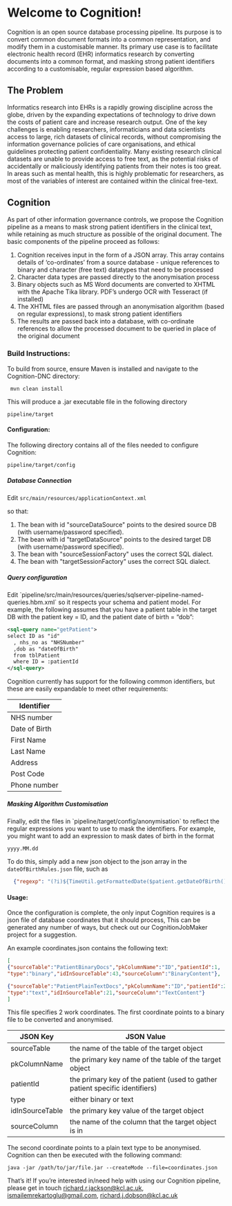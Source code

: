 <html>
<body>

<h1>
Welcome to Cognition!
</h1>
Cognition is an open source database processing pipeline. Its purpose is to convert common document formats into a common representation, and modify them in a customisable manner. Its primary use case is to facilitate electronic health record (EHR) informatics research by converting documents into a common format, and masking strong patient identifiers according to a customisable, regular expression based algorithm.

<h2>
The Problem
</h2>
Informatics research into EHRs is a rapidly growing discipline across the globe, driven by the expanding expectations of technology to drive down the costs of patient care and increase research output. One of the key challenges is enabling researchers, informaticians and data scientists access to large, rich datasets of clinical records, without compromising the information governance policies of care organisations, and ethical guidelines protecting patient confidentiality. Many existing research clinical datasets are unable to provide access to free text, as the potential risks of accidentally or maliciously identifying patients from their notes is too great. In areas such as mental health, this is highly problematic for researchers, as most of the variables of interest are contained within the clinical free-text.

<h2>Cognition</h2>

As part of other information governance controls, we propose the Cognition pipeline as a means to mask strong patient identifiers in the clinical text, while retaining as much structure as possible of the original document. The basic components of the pipeline proceed as follows:


1. Cognition receives input in the form of a JSON array. This array contains details of ‘co-ordinates’ from a source database - unique references to binary and character (free text) datatypes that need to be processed
2. Character data types are passed directly to the anonymisation process
  1. Binary objects such as MS Word documents are converted to XHTML with the Apache Tika library. PDF’s undergo OCR with Tesseract (if installed)
  2. The XHTML files are passed through an anonymisation algorithm (based on regular expressions), to mask strong patient identifiers
3. The results are passed back into a database, with co-ordinate references to allow the processed document to be queried in place of the original document
 



<h3>
Build Instructions:
</h3>
To build from source, ensure Maven is installed and navigate to the Cognition-DNC directory:

` mvn clean install`

This will produce a .jar executable file in the following directory

`pipeline/target`

<h4>
Configuration:
</h4>

The following directory contains all of the files needed to configure Cognition:

`pipeline/target/config `

<h5>
Database Connection
</h5>

Edit 
`src/main/resources/applicationContext.xml`

so that:

1. The bean with id "sourceDataSource" points to the desired source DB (with username/password specified).
2. The bean with id "targetDataSource" points to the desired target DB (with username/password specified).
3. The bean with "sourceSessionFactory" uses the correct SQL dialect.
4. The bean with "targetSessionFactory" uses the correct SQL dialect.

<h5>
Query configuration
</h5>
Edit `pipeline/src/main/resources/queries/sqlserver-pipeline-named-queries.hbm.xml` so it respects your schema and patient model. For example, the following assumes that you have a patient table in the target DB with the patient key = ID, and the patient date of birth = “dob”:

```xml
<sql-query name="getPatient">
select ID as "id"
  , nhs_no as "NHSNumber"
  ,dob as "dateOfBirth" 
  from tblPatient 
  where ID = :patientId
</sql-query>
```

Cognition currently has support for the following common identifiers, but these are easily expandable to meet other requirements:

Identifier|
----------|
NHS number|
Date of Birth|
First Name|
Last Name|
Address|
Post Code|
Phone number|

<h5>
Masking Algorithm Customisation
</h5>
Finally, edit the files in `pipeline/target/config/anonymisation` to reflect the regular expressions you want to use to mask the identifiers. For example, you might want to add an expression to mask dates of birth in the format 

`yyyy.MM.dd`

To do this, simply add a new json object to the json array in the `dateOfBirthRules.json` file, such as

```json
  {"regexp": "(?i)${TimeUtil.getFormattedDate($patient.getDateOfBirth(), 'yyyy.MM.dd')}", "placeHolder" : "DDDDD"}
```

<h4>
Usage:
</h4>

Once the configuration is complete, the only input Cognition requires is a json file of database coordinates that it should process, This can be generated any number of ways, but check out our CognitionJobMaker project for a suggestion.

An example coordinates.json contains the following text:
```json
[
{"sourceTable":"PatientBinaryDocs","pkColumnName":"ID","patientId":1,
"type":"binary","idInSourceTable":43,"sourceColumn":"BinaryContent"},

{"sourceTable":"PatientPlainTextDocs","pkColumnName":"ID","patientId":2,
"type":"text","idInSourceTable":21,"sourceColumn":"TextContent"}
]
```
This file specifies 2 work coordinates. The first coordinate points to a binary file to be converted and anonymised.

JSON Key|JSON Value
--------|-----------
sourceTable|the name of the table of the target object
pkColumnName|the primary key name of the table of the target object
patientId|the primary key of the patient (used to gather patient specific identifiers)
type|either binary or text
idInSourceTable|the primary key value of the target object
sourceColumn|the name of the column that the target object is in


The second coordinate points to a plain text type to be anonymised.
 Cognition can then be executed with the following command:

`java -jar /path/to/jar/file.jar --createMode --file=coordinates.json`


That’s it! If you’re interested in/need help with using our Cognition pipeline, please get in touch richard.r.jackson@kcl.ac.uk, ismailemrekartoglu@gmail.com, richard.j.dobson@kcl.ac.uk 
</body>
</html>
